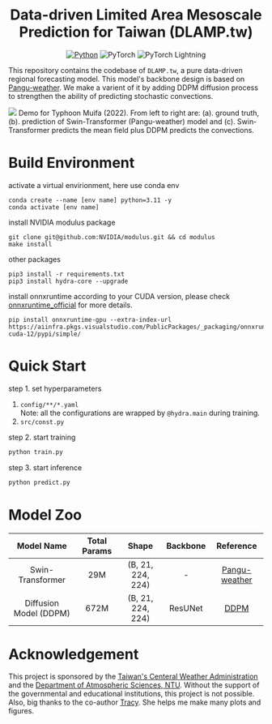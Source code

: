 <div align="center">

# Data-driven Limited Area Mesoscale Prediction for Taiwan (DLAMP.tw)
[![Python](https://img.shields.io/badge/Python-3.11-3776AB)](https://www.python.org/downloads/release/python-310/)
![PyTorch](https://img.shields.io/badge/PyTorch-2.3.1-purple?logo=PyTorch&link=https%3A%2F%2Fpypi.org%2Fproject%2Ftorch%2F)
![PyTorch Lightning](https://img.shields.io/badge/PyTorch--lightning-2.2.4-blue?link=https%3A%2F%2Flightning.ai%2Fdocs%2Fpytorch%2F2.0.3%2Flevels%2Fcore_skills.html)
</div>

This repository contains the codebase of `DLAMP.tw`, a pure data-driven regional forecasting model. This model's backbone design is based on [Pangu-weather](https://github.com/198808xc/Pangu-Weather). We make a varient of it by adding DDPM diffusion process to strengthen the ability of predicting stochastic convections.

![](./assets/demo/typhoons.gif)
Demo for Typhoon Muifa (2022). From left to right are: (a). ground truth, (b). prediction of Swin-Transformer (Pangu-weather) model and (c). Swin-Transformer predicts the mean field plus DDPM predicts the convections.

# Build Environment
activate a virtual envirionment, here use conda env
```
conda create --name [env name] python=3.11 -y
conda activate [env name]
```
install NVIDIA modulus package
```
git clone git@github.com:NVIDIA/modulus.git && cd modulus
make install
```
other packages
```
pip3 install -r requirements.txt
pip3 install hydra-core --upgrade
```
install onnxruntime according to your CUDA version, please check [onnxruntime_official](https://onnxruntime.ai/docs/execution-providers/CUDA-ExecutionProvider.html#cuda-11x) for more details.
```
pip install onnxruntime-gpu --extra-index-url https://aiinfra.pkgs.visualstudio.com/PublicPackages/_packaging/onnxruntime-cuda-12/pypi/simple/
```

# Quick Start
step 1. set hyperparameters
1. `config/**/*.yaml`  
   Note: all the configurations are wrapped by `@hydra.main` during training.
2. `src/const.py`

step 2. start training
```bash
python train.py
```

step 3. start inference
```bash
python predict.py
```

# Model Zoo
|Model Name|Total Params|Shape|Backbone|Reference|
|:----:|:----:|:----:|:----:|:---:|
|Swin-Transformer|29M|(B, 21, 224, 224)|-|[Pangu-weather](https://arxiv.org/abs/2211.02556)|
|Diffusion Model (DDPM)|672M|(B, 21, 224, 224)|ResUNet|[DDPM](https://arxiv.org/abs/2006.11239)|

# Acknowledgement
This project is sponsored by the [Taiwan's Centeral Weather Administration](https://www.cwa.gov.tw/V8/C/) and the [Department of Atmospheric Sciences, NTU](https://www.as.ntu.edu.tw). Without the support of the governmental and educational institutions, this project is not possible. Also, big thanks to the co-author [Tracy](https://github.com/tracylo1221). She helps me make many plots and figures.